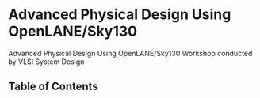 # Advanced Physical Design Using OpenLANE/Sky130
Advanced Physical Design Using OpenLANE/Sky130 Workshop conducted by VLSI System Design


## Table of Contents

